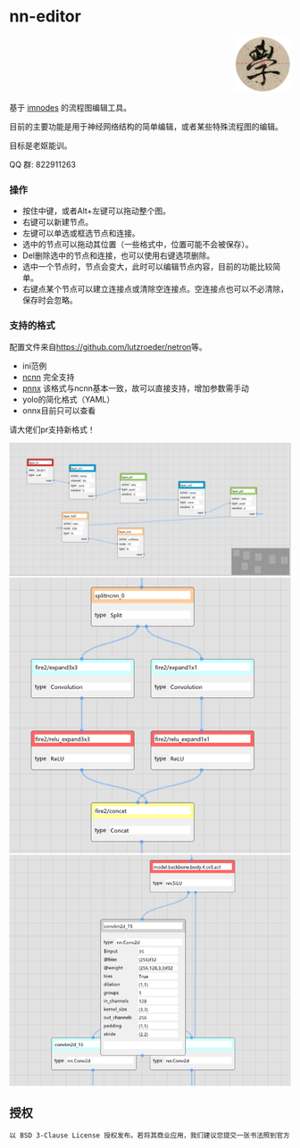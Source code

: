 # nn-editor

<div align="right">

<img src="assets/logo.png" width="100px">

</div>

基于 [imnodes](https://github.com/Nelarius/imnodes) 的流程图编辑工具。

目前的主要功能是用于神经网络结构的简单编辑，或者某些特殊流程图的编辑。

目标是老妪能训。

QQ 群: 822911263

### 操作

* 按住中键，或者Alt+左键可以拖动整个图。
* 右键可以新建节点。
* 左键可以单选或框选节点和连接。
* 选中的节点可以拖动其位置（一些格式中，位置可能不会被保存）。
* Del删除选中的节点和连接，也可以使用右键选项删除。
* 选中一个节点时，节点会变大，此时可以编辑节点内容，目前的功能比较简单。
* 右键点某个节点可以建立连接点或清除空连接点。空连接点也可以不必清除，保存时会忽略。

### 支持的格式

配置文件来自<https://github.com/lutzroeder/netron>等。

* ini范例
* [ncnn](https://github.com/Tencent/ncnn/wiki/param-and-model-file-structure) 完全支持
* [pnnx](https://github.com/pnnx/pnnx) 该格式与ncnn基本一致，故可以直接支持，增加参数需手动
* yolo的简化格式（YAML）
* onnx目前只可以查看


请大佬们pr支持新格式！

<div align="center">

<img src="assets/lenet.png">
<img src="assets/ncnn.png">
<img src="assets/ncnn2.png">

</div>

## 授权

```bash
以 BSD 3-Clause License 授权发布。若将其商业应用，我们建议您提交一张书法照到官方 QQ 群。
```
